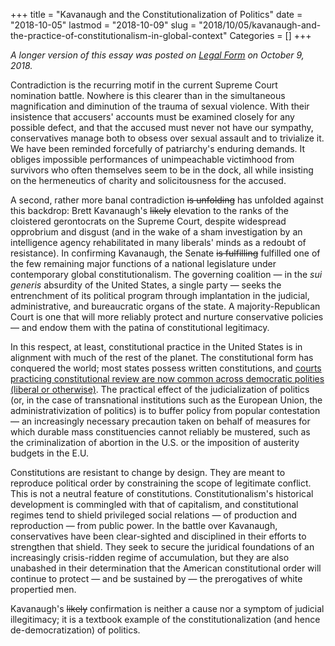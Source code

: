 +++
title = "Kavanaugh and the Constitutionalization of Politics"
date = "2018-10-05"
lastmod = "2018-10-09"
slug = "2018/10/05/kavanaugh-and-the-practice-of-constitutionalism-in-global-context"
Categories = []
+++

*A longer version of this essay was posted on [Legal Form](https://legalform.blog/2018/10/09/brett-kavanaugh-and-the-global-practice-of-constitutionalism-rob-hunter/) on October 9, 2018.*

Contradiction is the recurring motif in the current Supreme Court nomination battle. Nowhere is this clearer than in the simultaneous magnification and diminution of the trauma of sexual violence. With their insistence that accusers' accounts must be examined closely for any possible defect, and that the accused must never not have our sympathy, conservatives manage both to obsess over sexual assault and to trivialize it. We have been reminded forcefully of patriarchy's enduring demands. It obliges impossible performances of unimpeachable victimhood from survivors who often themselves seem to be in the dock, all while insisting on the hermeneutics of charity and solicitousness for the accused.

A second, rather more banal contradiction ~~is unfolding~~ has unfolded against this backdrop: Brett Kavanaugh's ~~likely~~ elevation to the ranks of the cloistered gerontocrats on the Supreme Court, despite widespread opprobrium and disgust (and in the wake of a sham investigation by an intelligence agency rehabilitated in many liberals' minds as a redoubt of resistance). In confirming Kavanaugh, the Senate ~~is fulfilling~~ fulfilled one of the few remaining major functions of a national legislature under contemporary global constitutionalism. The governing coalition — in the *sui generis* absurdity of the United States, a single party — seeks the entrenchment of its political program through implantation in the judicial, administrative, and bureaucratic organs of the state. A majority-Republican Court is one that will more reliably protect and nurture conservative policies — and endow them with the patina of constitutional legitimacy.

In this respect, at least, constitutional practice in the United States is in alignment with much of the rest of the planet. The constitutional form has conquered the world; most states possess written constitutions, and [courts practicing constitutional review are now common across democratic polities (liberal or otherwise)](http://www.repository.law.indiana.edu/ijgls/vol11/iss1/4?utm_source=www.repository.law.indiana.edu%2Fijgls%2Fvol11%2Fiss1%2F4&utm_medium=PDF&utm_campaign=PDFCoverPages). The practical effect of the judicialization of politics (or, in the case of transnational institutions such as the European Union, the administrativization of politics) is to buffer policy from popular contestation — an increasingly necessary precaution taken on behalf of  measures for which durable mass constituencies cannot reliably be mustered, such as the criminalization of abortion in the U.S. or the imposition of austerity budgets in the E.U.

Constitutions are resistant to change by design. They are meant to reproduce political order by constraining the scope of legitimate conflict. This is not a neutral feature of constitutions. Constitutionalism's historical development is commingled with that of capitalism, and constitutional regimes tend to shield privileged social relations — of production and reproduction — from public power. In the battle over Kavanaugh, conservatives have been clear-sighted and disciplined in their efforts to strengthen that shield. They seek to secure the juridical foundations of an increasingly crisis-ridden regime of accumulation, but they are also unabashed in their determination that the American constitutional order will continue to protect — and be sustained by — the prerogatives of white propertied men.

Kavanaugh's ~~likely~~ confirmation is neither a cause nor a symptom of judicial illegitimacy; it is a textbook example of the constitutionalization (and hence de-democratization) of politics.
